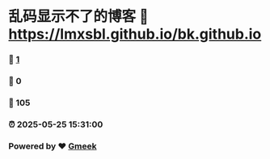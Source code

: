 # 乱码显示不了的博客 :link: https://lmxsbl.github.io/bk.github.io 
### :page_facing_up: [1](https://lmxsbl.github.io/bk.github.io/tag.html) 
### :speech_balloon: 0 
### :hibiscus: 105 
### :alarm_clock: 2025-05-25 15:31:00 
### Powered by :heart: [Gmeek](https://github.com/Meekdai/Gmeek)
